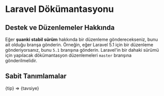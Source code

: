 # Laravel Dökümantasyonu

## Destek ve Düzenlemeler Hakkında

Eğer **şuanki stabil sürüm** hakkında bir düzenleme gönderecekseniz, bunu ait olduğu branşa gönderin. Örneğin, eğer Laravel 5.1 için bir düzenleme gönderiyorsanız, bunu `5.1` branşına gönderin. Laravel'in bir dahaki sürümü için yapılacak dökümantasyon düzenlemeleri `master` branşına gönderilmelidir.

## Sabit Tanımlamalar
{tip} => {tavsiye}
